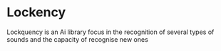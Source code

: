 # Lockency
Lockquency is an Ai library focus in the recognition of several types of sounds and the capacity of recognise new ones



